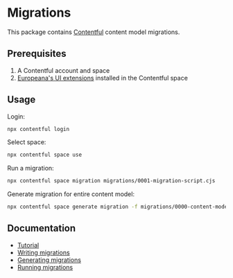 # Migrations

This package contains [Contentful](https://www.contentful.com/) content model
migrations.

## Prerequisites

1. A Contentful account and space
2. [Europeana's UI extensions](https://github.com/europeana/contentful-extensions)
  installed in the Contentful space

## Usage

Login:
```bash
npx contentful login
```

Select space:
```bash
npx contentful space use
```

Run a migration:
```bash
npx contentful space migration migrations/0001-migration-script.cjs
```

Generate migration for entire content model:
```bash
npx contentful space generate migration -f migrations/0000-content-model.cjs
```

## Documentation

* [Tutorial](https://www.contentful.com/developers/docs/tutorials/cli/scripting-migrations/)
* [Writing migrations](https://github.com/contentful/contentful-migration)
* [Generating migrations](https://github.com/contentful/contentful-cli/tree/master/docs/space/generate/migration)
* [Running migrations](https://github.com/contentful/contentful-cli/tree/master/docs/space/migration)
